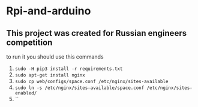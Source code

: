 # Rpi-and-arduino
This project was created for Russian engineers competition
-
to run it you should use this commands
1) `sudo -H pip3 install -r requirements.txt`
2) `sudo apt-get install nginx`
3) `sudo cp web/configs/space.conf /etc/nginx/sites-available`
4) `sudo ln -s /etc/nginx/sites-available/space.conf /etc/nginx/sites-enabled/`
5) ``
